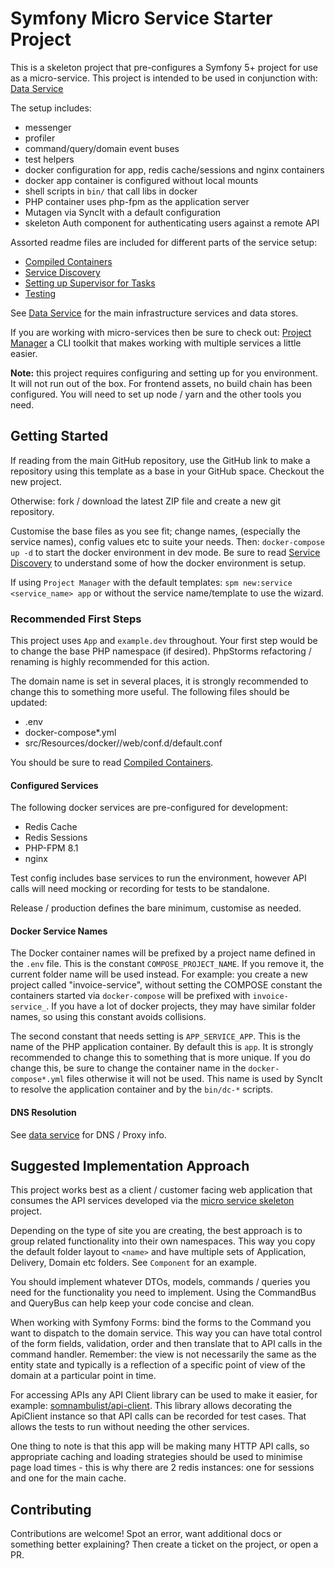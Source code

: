 # Symfony Micro Service Starter Project

This is a skeleton project that pre-configures a Symfony 5+ project for use as a micro-service.
This project is intended to be used in conjunction with: [Data Service](https://github.com/somnambulist-tech/data-service-skeleton)

The setup includes:

 * messenger
 * profiler
 * command/query/domain event buses
 * test helpers
 * docker configuration for app, redis cache/sessions and nginx containers
 * docker app container is configured without local mounts
 * shell scripts in `bin/` that call libs in docker
 * PHP container uses php-fpm as the application server
 * Mutagen via SyncIt with a default configuration
 * skeleton Auth component for authenticating users against a remote API
 
Assorted readme files are included for different parts of the service setup:

 * [Compiled Containers](readme-compiled-containers.md)
 * [Service Discovery](readme-service-discovery.md)
 * [Setting up Supervisor for Tasks](readme-supervisor-tasks.md)
 * [Testing](readme-testing.md)

See [Data Service](https://github.com/somnambulist-tech/data-service-skeleton) for the main infrastructure
services and data stores.

If you are working with micro-services then be sure to check out: [Project Manager](https://github.com/somnambulist-tech/project-manager)
a CLI toolkit that makes working with multiple services a little easier.

**Note:** this project requires configuring and setting up for you environment. It will not run out
of the box. For frontend assets, no build chain has been configured. You will need to set up
node / yarn and the other tools you need.

## Getting Started

If reading from the main GitHub repository, use the GitHub link to make a repository using this template
as a base in your GitHub space. Checkout the new project.

Otherwise: fork / download the latest ZIP file and create a new git repository.

Customise the base files as you see fit; change names, (especially the service names), config values etc
to suite your needs. Then: `docker-compose up -d` to start the docker environment in dev mode.
Be sure to read [Service Discovery](readme-service-discovery.md) to understand some of how the docker
environment is setup.

If using `Project Manager` with the default templates: `spm new:service <service_name> app` or without
the service name/template to use the wizard.

### Recommended First Steps

This project uses `App` and `example.dev` throughout. Your first step would be to change the base PHP
namespace (if desired). PhpStorms refactoring / renaming is highly recommended for this action.

The domain name is set in several places, it is strongly recommended to change this to something more
useful. The following files should be updated:

 * .env
 * docker-compose*.yml
 * src/Resources/docker/<env>/web/conf.d/default.conf

You should be sure to read [Compiled Containers](readme-compiled-containers.md).

#### Configured Services

The following docker services are pre-configured for development:

 * Redis Cache
 * Redis Sessions
 * PHP-FPM 8.1
 * nginx

Test config includes base services to run the environment, however API calls will need mocking
or recording for tests to be standalone.

Release / production defines the bare minimum, customise as needed.

#### Docker Service Names

The Docker container names will be prefixed by a project name defined in the `.env` file. This is
the constant `COMPOSE_PROJECT_NAME`. If you remove it, the current folder name will be used instead.
For example: you create a new project called "invoice-service", without setting the COMPOSE constant
the containers started via `docker-compose` will be prefixed with `invoice-service_`. If you have a
lot of docker projects, they may have similar folder names, so using this constant avoids collisions.

The second constant that needs setting is `APP_SERVICE_APP`. This is the name of the PHP application
container. By default this is `app`. It is strongly recommended to change this to something that is
more unique. If you do change this, be sure to change the container name in the `docker-compose*.yml`
files otherwise it will not be used. This name is used by SyncIt to resolve the application container
and by the `bin/dc-*` scripts.

#### DNS Resolution

See [data service](https://github.com/somnambulist-tech/data-service-skeleton) for DNS / Proxy info.

## Suggested Implementation Approach

This project works best as a client / customer facing web application that consumes the API services
developed via the [micro service skeleton](https://github.com/somnambulist-tech/web-api-skeleton) project.

Depending on the type of site you are creating, the best approach is to group related functionality into
their own namespaces. This way you copy the default folder layout to `<name>` and have multiple sets
of Application, Delivery, Domain etc folders. See `Component` for an example.

You should implement whatever DTOs, models, commands / queries you need for the functionality you
need to implement. Using the CommandBus and QueryBus can help keep your code concise and clean.

When working with Symfony Forms: bind the forms to the Command you want to dispatch to the domain service.
This way you can have total control of the form fields, validation, order and then translate that to API
calls in the command handler. Remember: the view is not necessarily the same as the entity state and
typically is a reflection of a specific point of view of the domain at a particular point in time.

For accessing APIs any API Client library can be used to make it easier, for example: [somnambulist/api-client](https://github.com/somnambulist-tech/api-client).
This library allows decorating the ApiClient instance so that API calls can be recorded for test
cases. That allows the tests to run without needing the other services.

One thing to note is that this app will be making many HTTP API calls, so appropriate caching and
loading strategies should be used to minimise page load times - this is why there are 2 redis instances:
one for sessions and one for the main cache.

## Contributing

Contributions are welcome! Spot an error, want additional docs or something better explaining? Then
create a ticket on the project, or open a PR.
